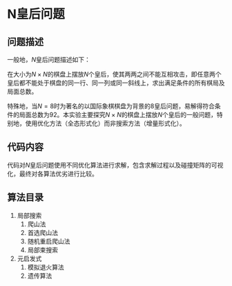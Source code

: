 # N皇后问题
## 问题描述
一般地，$N$​皇后问题描述如下：

在大小为$N \times N$的棋盘上摆放$N$个皇后，使其两两之间不能互相攻击，即任意两个皇后都不能处于棋盘的同一行、同一列或同一斜线上，求出满足条件的所有棋局及局面总数。

特殊地，当$N=8$​​时为著名的以国际象棋棋盘为背景的8皇后问题，易解得符合条件的局面总数为92。本实验主要探究$N \times N$​​的棋盘上摆放$N$​​​个皇后的一般问题，特别地，使用优化方法（全态形式化）而非搜索方法（增量形式化）。

## 代码内容
代码对$N$皇后问题使用不同优化算法进行求解，包含求解过程以及碰撞矩阵的可视化，最终对各算法优劣进行比较。

## 算法目录
1. 局部搜索
    1. 爬山法
    2. 首选爬山法
    3. 随机重启爬山法
    4. 局部束搜索
2. 元启发式
    1. 模拟退火算法
    2. 遗传算法
